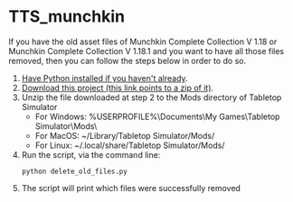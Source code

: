 # TTS_munchkin

If you have the old asset files of Munchkin Complete Collection V 1.18 or Munchkin Complete Collection V 1.18.1 and you want to have all those files removed, then you can follow the steps below in order to do so. 

1. [Have Python installed if you haven't already](https://www.python.org/downloads/).
2. [Download this project (this link points to a zip of it)](https://github.com/FVMF/TTS_munchkin/archive/refs/heads/main.zip).
3. Unzip the file downloaded at step 2 to the Mods directory of Tabletop Simulator
   - For Windows: %USERPROFILE%\Documents\My Games\Tabletop Simulator\Mods\
   - For MacOS: ~/Library/Tabletop Simulator/Mods/
   - For Linux: ~/.local/share/Tabletop Simulator/Mods/
4. Run the script, via the command line:
   ```
   python delete_old_files.py
   ```
5. The script will print which files were successfully removed 
